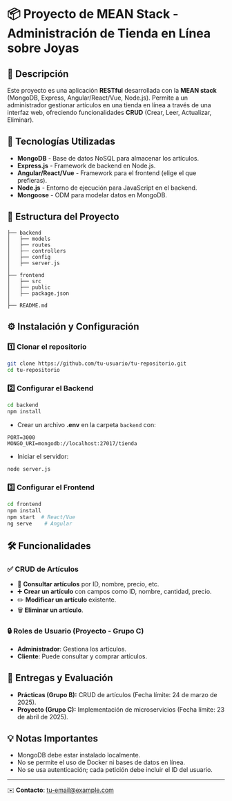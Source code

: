 # 📦 Proyecto de MEAN Stack - Administración de Tienda en Línea sobre Joyas

## 📌 Descripción
Este proyecto es una aplicación **RESTful** desarrollada con la **MEAN stack** (MongoDB, Express, Angular/React/Vue, Node.js). Permite a un administrador gestionar artículos en una tienda en línea a través de una interfaz web, ofreciendo funcionalidades **CRUD** (Crear, Leer, Actualizar, Eliminar).

## 🚀 Tecnologías Utilizadas
- **MongoDB** - Base de datos NoSQL para almacenar los artículos.
- **Express.js** - Framework de backend en Node.js.
- **Angular/React/Vue** - Framework para el frontend (elige el que prefieras).
- **Node.js** - Entorno de ejecución para JavaScript en el backend.
- **Mongoose** - ODM para modelar datos en MongoDB.

## 📂 Estructura del Proyecto
```
├── backend
│   ├── models
│   ├── routes
│   ├── controllers
│   ├── config
│   ├── server.js
│
├── frontend
│   ├── src
│   ├── public
│   ├── package.json
│
├── README.md
```

## ⚙️ Instalación y Configuración
### 1️⃣ Clonar el repositorio
```sh
git clone https://github.com/tu-usuario/tu-repositorio.git
cd tu-repositorio
```

### 2️⃣ Configurar el Backend
```sh
cd backend
npm install
```
- Crear un archivo **.env** en la carpeta `backend` con:
```env
PORT=3000
MONGO_URI=mongodb://localhost:27017/tienda
```
- Iniciar el servidor:
```sh
node server.js
```

### 3️⃣ Configurar el Frontend
```sh
cd frontend
npm install
npm start  # React/Vue
ng serve    # Angular
```

## 🛠️ Funcionalidades
### ✅ CRUD de Artículos
- 📌 **Consultar artículos** por ID, nombre, precio, etc.
- ➕ **Crear un artículo** con campos como ID, nombre, cantidad, precio.
- ✏️ **Modificar un artículo** existente.
- 🗑️ **Eliminar un artículo**.

### 🔒 Roles de Usuario (Proyecto - Grupo C)
- **Administrador**: Gestiona los artículos.
- **Cliente**: Puede consultar y comprar artículos.

## 📅 Entregas y Evaluación
- **Prácticas (Grupo B):** CRUD de artículos (Fecha límite: 24 de marzo de 2025).
- **Proyecto (Grupo C):** Implementación de microservicios (Fecha límite: 23 de abril de 2025).

## 💡 Notas Importantes
- MongoDB debe estar instalado localmente.
- No se permite el uso de Docker ni bases de datos en línea.
- No se usa autenticación; cada petición debe incluir el ID del usuario.

---
✉️ **Contacto**: [tu-email@example.com](mailto:tu-email@example.com)
